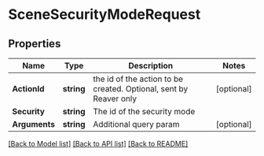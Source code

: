 # SceneSecurityModeRequest

## Properties

Name | Type | Description | Notes
------------ | ------------- | ------------- | -------------
**ActionId** | **string** | the id of the action to be created. Optional, sent by Reaver only | [optional] 
**Security** | **string** | The id of the security mode | 
**Arguments** | **string** | Additional query param | [optional] 

[[Back to Model list]](../README.md#documentation-for-models) [[Back to API list]](../README.md#documentation-for-api-endpoints) [[Back to README]](../README.md)


